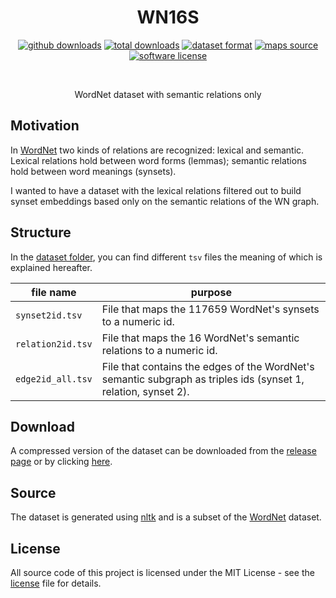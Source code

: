 <h1 align="center">
  WN16S
</h1>
<p align="center">
  <a href="https://github.com/simonepri/wn16s/releases/latest/download/wn16s.tgz"><img src="https://img.shields.io/github/downloads/simonepri/wn16s/latest/wn16s.tgz.svg" alt="github downloads"/></a>
  <a href="https://github.com/simonepri/wn16s/releases"><img src="https://img.shields.io/github/tag/simonepri/wn16s.svg" alt="total downloads" /></a>
  <a href="b-separated_values"><img src="https://img.shields.io/badge/format-tsv-e67e22.svg" alt="dataset format" /></a>
  <a href="https://wordnet.princeton.edu/"><img src="https://img.shields.io/badge/source-WordNet-2ecc71.svg" alt="maps source" /></a>
  <a href="LICENSE"><img src="https://img.shields.io/github/license/simonepri/wn16s.svg" alt="software license" /></a>
</p>
<br />
<p align="center">
  WordNet dataset with semantic relations only
</p>

## Motivation
In [WordNet][wn] two kinds of relations are recognized: lexical and semantic. Lexical relations hold between word forms (lemmas); semantic relations hold between word meanings (synsets).

I wanted to have a dataset with the lexical relations filtered out to build synset embeddings based only on the semantic relations of the WN graph.

## Structure
In the [dataset folder][dataset], you can find different `tsv` files the meaning of which is explained hereafter.

| file name | purpose |
| --------- | ------- |
| `synset2id.tsv`   | File that maps the 117659 WordNet's synsets to a numeric id. |
| `relation2id.tsv` | File that maps the 16 WordNet's semantic relations to a numeric id. |
| `edge2id_all.tsv` | File that contains the edges of the WordNet's semantic subgraph as triples ids (synset 1, relation, synset 2).

## Download
A compressed version of the dataset can be downloaded from the [release page][releases] or by clicking [here][download].

## Source
The dataset is generated using [nltk][nltk] and is a subset of the [WordNet][wn] dataset.

## License
All source code of this project is licensed under the MIT License - see the [license][license] file for details.

[dataset]: https://github.com/simonepri/WN16S/tree/master/dataset
[releases]: https://github.com/simonepri/WN16S/releases/latest
[download]: https://img.shields.io/github/downloads/simonepri/wn16s/latest/wn16s.tgz.svg
[license]: https://github.com/simonepri/WN16S/tree/master/license

[wn]: https://wordnet.princeton.edu
[nltk]: https://github.com/nltk/nltk
